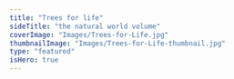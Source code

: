 ```yaml
---
title: "Trees for life"
sideTitle: "the natural world volume"
coverImage: "Images/Trees-for-Life.jpg"
thumbnailImage: "Images/Trees-for-Life-thumbnail.jpg"
type: "featured"
isHero: true
---
```

